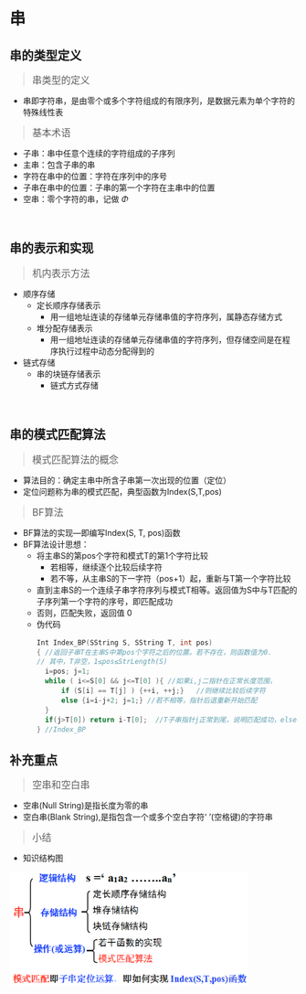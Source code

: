 # **串**

## **串的类型定义**
> <big> 串类型的定义 </big>
  - 串即字符串，是由零个或多个字符组成的有限序列，是数据元素为单个字符的特殊线性表
> <big> 基本术语 </big>
  - 子串：串中任意个连续的字符组成的子序列
  - 主串：包含子串的串
  - 字符在串中的位置：字符在序列中的序号
  - 子串在串中的位置：子串的第一个字符在主串中的位置
  - 空串：零个字符的串，记做 $\Phi$

<br>

## **串的表示和实现**
> <big> 机内表示方法 </big>
  - 顺序存储
    - 定长顺序存储表示
      - 用一组地址连读的存储单元存储串值的字符序列，属静态存储方式
    - 堆分配存储表示
      - 用一组地址连读的存储单元存储串值的字符序列，但存储空间是在程序执行过程中动态分配得到的
  - 链式存储
    - 串的块链存储表示
      - 链式方式存储

<br>

## **串的模式匹配算法**
> <big> 模式匹配算法的概念 </big>
  - 算法目的：确定主串中所含子串第一次出现的位置（定位）
  - 定位问题称为串的模式匹配，典型函数为Index(S,T,pos)
> <big> BF算法 </big>
  - BF算法的实现—即编写Index(S, T, pos)函数
  - BF算法设计思想：
    - 将主串S的第pos个字符和模式T的第1个字符比较
      - 若相等，继续逐个比较后续字符
      - 若不等，从主串S的下一字符（pos+1）起，重新与T第一个字符比较
    - 直到主串S的一个连续子串字符序列与模式T相等。返回值为S中与T匹配的子序列第一个字符的序号，即匹配成功
    - 否则，匹配失败，返回值 0
    - 伪代码
      ```c++
      Int Index_BP(SString S, SString T, int pos)
      { //返回子串T在主串S中第pos个字符之后的位置。若不存在，则函数值为0.
      // 其中，T非空，1≤pos≤StrLength(S)
        i=pos; j=1;
        while ( i<=S[0] && j<=T[0] ){ //如果i,j二指针在正常长度范围，
            if (S[i] == T[j] ) {++i, ++j;}   //则继续比较后续字符
            else {i=i-j+2; j=1;} //若不相等，指针后退重新开始匹配
        }
        if(j>T[0]) return i-T[0];  //T子串指针j正常到尾，说明匹配成功，else return 0;  否则属于i>S[0]情况，i先到尾就不正常
      } //Index_BP
      ```

## **补充重点**
> <big> 空串和空白串 </big>
  - 空串(Null String)是指长度为零的串
  - 空白串(Blank String),是指包含一个或多个空白字符‘  ’(空格键)的字符串
> <big> 小结 </big>  
  - 知识结构图  
  <img src="picture/串小结.png" height=200px>
  